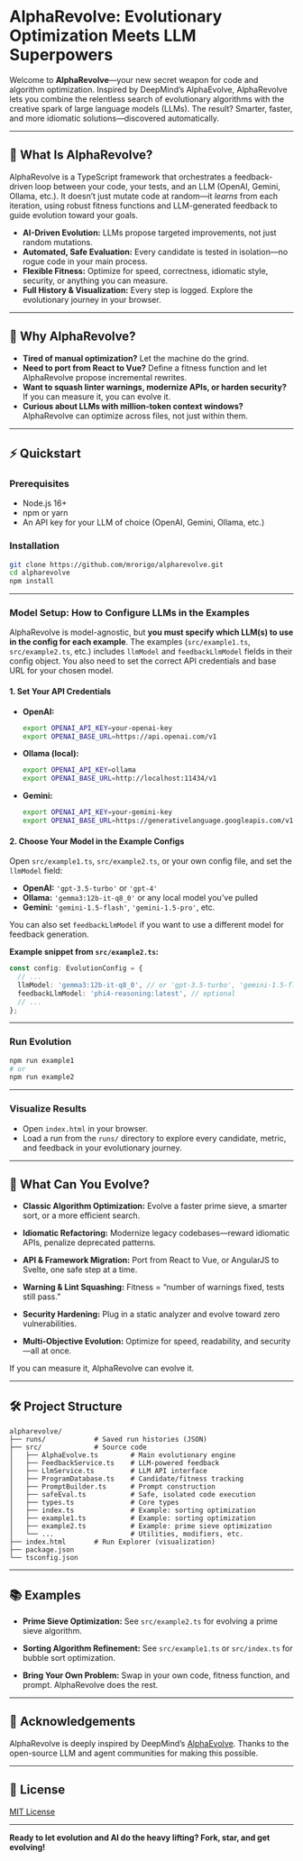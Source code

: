 # AlphaRevolve: Evolutionary Optimization Meets LLM Superpowers

Welcome to **AlphaRevolve**—your new secret weapon for code and algorithm optimization. Inspired by DeepMind’s AlphaEvolve, AlphaRevolve lets you combine the relentless search of evolutionary algorithms with the creative spark of large language models (LLMs). The result? Smarter, faster, and more idiomatic solutions—discovered automatically.

---

## 🚀 What Is AlphaRevolve?

AlphaRevolve is a TypeScript framework that orchestrates a feedback-driven loop between your code, your tests, and an LLM (OpenAI, Gemini, Ollama, etc.). It doesn’t just mutate code at random—it *learns* from each iteration, using robust fitness functions and LLM-generated feedback to guide evolution toward your goals.

- **AI-Driven Evolution:** LLMs propose targeted improvements, not just random mutations.
- **Automated, Safe Evaluation:** Every candidate is tested in isolation—no rogue code in your main process.
- **Flexible Fitness:** Optimize for speed, correctness, idiomatic style, security, or anything you can measure.
- **Full History & Visualization:** Every step is logged. Explore the evolutionary journey in your browser.

---

## 🧠 Why AlphaRevolve?

- **Tired of manual optimization?** Let the machine do the grind.
- **Need to port from React to Vue?** Define a fitness function and let AlphaRevolve propose incremental rewrites.
- **Want to squash linter warnings, modernize APIs, or harden security?** If you can measure it, you can evolve it.
- **Curious about LLMs with million-token context windows?** AlphaRevolve can optimize across files, not just within them.

---

## ⚡️ Quickstart

### Prerequisites

- Node.js 16+
- npm or yarn
- An API key for your LLM of choice (OpenAI, Gemini, Ollama, etc.)

### Installation

```bash
git clone https://github.com/mrorigo/alpharevolve.git
cd alpharevolve
npm install
```

---

### Model Setup: How to Configure LLMs in the Examples

AlphaRevolve is model-agnostic, but **you must specify which LLM(s) to use in the config for each example**.
The examples (`src/example1.ts`, `src/example2.ts`, etc.) includes `llmModel` and `feedbackLlmModel` fields in their config object.
You also need to set the correct API credentials and base URL for your chosen model.

#### 1. Set Your API Credentials

- **OpenAI:**
  ```bash
  export OPENAI_API_KEY=your-openai-key
  export OPENAI_BASE_URL=https://api.openai.com/v1
  ```
- **Ollama (local):**
  ```bash
  export OPENAI_API_KEY=ollama
  export OPENAI_BASE_URL=http://localhost:11434/v1
  ```
- **Gemini:**
  ```bash
  export OPENAI_API_KEY=your-gemini-key
  export OPENAI_BASE_URL=https://generativelanguage.googleapis.com/v1beta/openai/
  ```

#### 2. Choose Your Model in the Example Configs

Open `src/example1.ts`, `src/example2.ts`, or your own config file, and set the `llmModel` field:

- **OpenAI:**
  `'gpt-3.5-turbo'` or `'gpt-4'`
- **Ollama:**
  `'gemma3:12b-it-q8_0'` or any local model you've pulled
- **Gemini:**
  `'gemini-1.5-flash'`, `'gemini-1.5-pro'`, etc.

You can also set `feedbackLlmModel` if you want to use a different model for feedback generation.

**Example snippet from `src/example2.ts`:**
```ts
const config: EvolutionConfig = {
  // ...
  llmModel: 'gemma3:12b-it-q8_0', // or 'gpt-3.5-turbo', 'gemini-1.5-flash', etc.
  feedbackLlmModel: 'phi4-reasoning:latest', // optional
  // ...
};
```

---

### Run Evolution

```bash
npm run example1
# or
npm run example2
```

---

### Visualize Results

- Open `index.html` in your browser.
- Load a run from the `runs/` directory to explore every candidate, metric, and feedback in your evolutionary journey.

---

## 🧩 What Can You Evolve?

- **Classic Algorithm Optimization:**
  Evolve a faster prime sieve, a smarter sort, or a more efficient search.

- **Idiomatic Refactoring:**
  Modernize legacy codebases—reward idiomatic APIs, penalize deprecated patterns.

- **API & Framework Migration:**
  Port from React to Vue, or AngularJS to Svelte, one safe step at a time.

- **Warning & Lint Squashing:**
  Fitness = “number of warnings fixed, tests still pass.”

- **Security Hardening:**
  Plug in a static analyzer and evolve toward zero vulnerabilities.

- **Multi-Objective Evolution:**
  Optimize for speed, readability, and security—all at once.

If you can measure it, AlphaRevolve can evolve it.

---

## 🛠️ Project Structure

```
alpharevolve/
├── runs/            # Saved run histories (JSON)
├── src/             # Source code
│   ├── AlphaEvolve.ts        # Main evolutionary engine
│   ├── FeedbackService.ts    # LLM-powered feedback
│   ├── LlmService.ts         # LLM API interface
│   ├── ProgramDatabase.ts    # Candidate/fitness tracking
│   ├── PromptBuilder.ts      # Prompt construction
│   ├── safeEval.ts           # Safe, isolated code execution
│   ├── types.ts              # Core types
│   ├── index.ts              # Example: sorting optimization
│   ├── example1.ts           # Example: sorting optimization
│   ├── example2.ts           # Example: prime sieve optimization
│   └── ...                   # Utilities, modifiers, etc.
├── index.html       # Run Explorer (visualization)
├── package.json
└── tsconfig.json
```

---

## 📚 Examples

- **Prime Sieve Optimization:**
  See `src/example2.ts` for evolving a prime sieve algorithm.

- **Sorting Algorithm Refinement:**
  See `src/example1.ts` or `src/index.ts` for bubble sort optimization.

- **Bring Your Own Problem:**
  Swap in your own code, fitness function, and prompt. AlphaRevolve does the rest.

---

## 🙏 Acknowledgements

AlphaRevolve is deeply inspired by DeepMind’s [AlphaEvolve](https://deepmind.google/discover/blog/alphaevolve-a-gemini-powered-coding-agent-for-designing-advanced-algorithms/).
Thanks to the open-source LLM and agent communities for making this possible.

---

## 🪪 License

[MIT License](LICENSE)

---

**Ready to let evolution and AI do the heavy lifting? Fork, star, and get evolving!**
